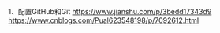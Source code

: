 1、配置GitHub和Git
https://www.jianshu.com/p/3bedd17343d9
https://www.cnblogs.com/Pual623548198/p/7092612.html
